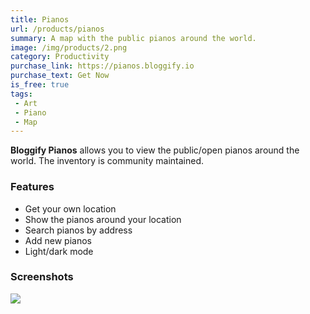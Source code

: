 ```yaml
---
title: Pianos
url: /products/pianos
summary: A map with the public pianos around the world.
image: /img/products/2.png
category: Productivity
purchase_link: https://pianos.bloggify.io
purchase_text: Get Now
is_free: true
tags:
 - Art
 - Piano
 - Map
---
```


**Bloggify Pianos** allows you to view the public/open pianos around the world.
The inventory is community maintained.

### Features

 - Get your own location
 - Show the pianos around your location
 - Search pianos by address
 - Add new pianos
 - Light/dark mode

### Screenshots

![](/products/2/1.png)
